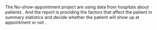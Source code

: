 The No-show-appointment project are using data from hospitals about patients .
And the report is providing the factors that affect the patient in summary statistics and decide whether the patient will show up at appointment or not .
